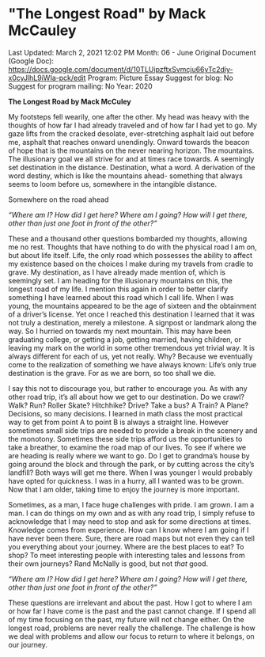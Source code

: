 # "The Longest Road" by Mack McCauley

Last Updated: March 2, 2021 12:02 PM
Month: 06 - June
Original Document (Google Doc): https://docs.google.com/document/d/10TLUipzftxSvmcju66yTc2diy-x0cyJlhL9iWIa-pck/edit
Program: Picture Essay
Suggest for blog: No
Suggest for program mailing: No
Year: 2020

**The Longest Road by Mack McCuley**

My footsteps fell wearily, one after the other. My head was heavy with the thoughts of how far I had already traveled and of how far I had yet to go. My gaze lifts from the cracked desolate, ever-stretching asphalt laid out before me, asphalt that reaches onward unendingly. Onward towards the beacon of hope that is the mountains on the never nearing horizon. The mountains. The illusionary goal we all strive for and at times race towards. A seemingly set destination in the distance. Destination, what a word. A derivation of the word destiny, which is like the mountains ahead- something that always seems to loom before us, somewhere in the intangible distance.

Somewhere on the road ahead

*“Where am I? How did I get here? Where am I going? How will I get there, other than just one foot in front of the other?”*

These and a thousand other questions bombarded my thoughts, allowing me no rest. Thoughts that have nothing to do with the physical road I am on, but about life itself. Life, the only road which possesses the ability to affect my existence based on the choices I make during my travels from cradle to grave. My destination, as I have already made mention of, which is seemingly set. I am heading for the illusionary mountains on this, the longest road of my life. I mention this again in order to better clarify something I have learned about this road which I call life. When I was young, the mountains appeared to be the age of sixteen and the obtainment of a driver’s license. Yet once I reached this destination I learned that it was not truly a destination, merely a milestone. A signpost or landmark along the way. So I hurried on towards my next mountain. This may have been graduating college, or getting a job, getting married, having children, or leaving my mark on the world in some other tremendous yet trivial way. It is always different for each of us, yet not really. Why? Because we eventually come to the realization of something we have always known: Life’s only true destination is the grave. For as we are born, so too shall we die.

I say this not to discourage you, but rather to encourage you. As with any other road trip, it’s all about how we get to our destination. Do we crawl? Walk? Run? Roller Skate? Hitchhike? Drive? Take a bus? A Train? A Plane? Decisions, so many decisions. I learned in math class the most practical way to get from point A to point B is always a straight line. However sometimes small side trips are needed to provide a break in the scenery and the monotony. Sometimes these side trips afford us the opportunities to take a breather, to examine the road map of our lives. To see if where we are heading is really where we want to go. Do I get to grandma’s house by going around the block and through the park, or by cutting across the city’s landfill? Both ways will get me there. When I was younger I would probably have opted for quickness. I was in a hurry, all I wanted was to be grown. Now that I am older, taking time to enjoy the journey is more important.

Sometimes, as a man, I face huge challenges with pride. I am grown. I am a man. I can do things on my own and as with any road trip, I simply refuse to acknowledge that I may need to stop and ask for some directions at times. Knowledge comes from experience. How can I know where I am going if I have never been there. Sure, there are road maps but not even they can tell you everything about your journey. Where are the best places to eat? To shop? To meet interesting people with interesting tales and lessons from their own journeys? Rand McNally is good, but not *that* good.

*“Where am I? How did I get here? Where am I going? How will I get there, other than just one foot in front of the other?”*

These questions are irrelevant and about the past. How I got to where I am or how far I have come is the past and the past cannot change. If I spend all of my time focusing on the past, my future will not change either. On the longest road, problems are never really the challenge. The challenge is how we deal with problems and allow our focus to return to where it belongs, on our journey.